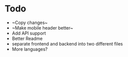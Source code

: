 # Todo
- ~Copy changes~
- ~Make mobile header better~
- Add API support
- Better Readme
- separate frontend and backend into two different files
- More languages?
